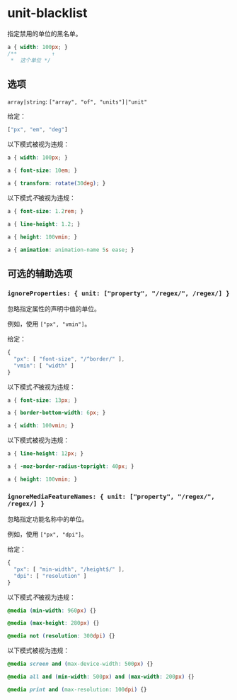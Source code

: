 # unit-blacklist

指定禁用的单位的黑名单。

```css
a { width: 100px; }
/**           ↑
 *  这个单位 */
```

## 选项

`array|string`: `["array", "of", "units"]|"unit"`

给定：

```js
["px", "em", "deg"]
```

以下模式被视为违规：

```css
a { width: 100px; }
```

```css
a { font-size: 10em; }
```

```css
a { transform: rotate(30deg); }
```

以下模式*不*被视为违规：

```css
a { font-size: 1.2rem; }
```

```css
a { line-height: 1.2; }
```

```css
a { height: 100vmin; }
```

```css
a { animation: animation-name 5s ease; }
```

## 可选的辅助选项

### `ignoreProperties: { unit: ["property", "/regex/", /regex/] }`

忽略指定属性的声明中值的单位。

例如，使用 `["px", "vmin"]`。

给定：

```js
{
  "px": [ "font-size", "/^border/" ],
  "vmin": [ "width" ]
}
```

以下模式*不*被视为违规：

```css
a { font-size: 13px; }
```

```css
a { border-bottom-width: 6px; }
```

```css
a { width: 100vmin; }
```

以下模式被视为违规：

```css
a { line-height: 12px; }
```

```css
a { -moz-border-radius-topright: 40px; }
```

```css
a { height: 100vmin; }
```

### `ignoreMediaFeatureNames: { unit: ["property", "/regex/", /regex/] }`

忽略指定功能名称中的单位。

例如，使用 `["px", "dpi"]`。

给定：

```js
{
  "px": [ "min-width", "/height$/" ],
  "dpi": [ "resolution" ]
}
```

以下模式*不*被视为违规：

```css
@media (min-width: 960px) {}
```

```css
@media (max-height: 280px) {}
```

```css
@media not (resolution: 300dpi) {}
```

以下模式被视为违规：

```css
@media screen and (max-device-width: 500px) {}
```

```css
@media all and (min-width: 500px) and (max-width: 200px) {}
```

```css
@media print and (max-resolution: 100dpi) {}
```
